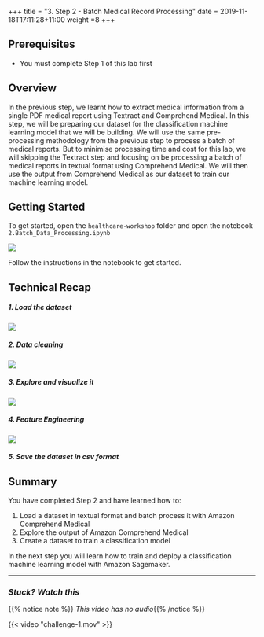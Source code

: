 +++
title = "3. Step 2 - Batch Medical Record Processing"
date = 2019-11-18T17:11:28+11:00
weight =8
+++


## Prerequisites
- You must complete Step 1 of this lab first


## Overview

In the previous step, we learnt how to extract medical information from a single PDF medical report using Textract and Comprehend Medical. In this step, we will be preparing our dataset for the classification machine learning model that we will be building. We will use the same pre-processing methodology from the previous step to process a batch of medical reports. But to minimise processing time and cost for this lab, we will skipping the Textract step and focusing on be processing a batch of medical reports in textual format using Comprehend Medical. We will then use the output from Comprehend Medical as our dataset to train our machine learning model.

## Getting Started

To get started, open the `healthcare-workshop` folder and open the notebook `2.Batch_Data_Processing.ipynb`


![](/images/module-medical-document-processing-and-classification/step2-1.png )

Follow the instructions in the notebook to get started.


## Technical Recap

##### 1. Load the dataset
![](/images/module-medical-document-processing-and-classification/step2-2.png )

##### 2. Data cleaning 
![](/images/module-medical-document-processing-and-classification/step2-3.png )

##### 3. Explore and visualize it 

![](/images/module-medical-document-processing-and-classification/step2-4.png )

##### 4. Feature Engineering  
![](/images/module-medical-document-processing-and-classification/step2-5.png )

##### 5. Save the dataset in *csv* format

## Summary
You have completed Step 2 and have learned how to:

1. Load a dataset in textual format and batch process it with Amazon Comprehend Medical
2. Explore the output of Amazon Comprehend Medical
3. Create a dataset to train a classification model

In the next step you will learn how to train and deploy a classification machine learning model with Amazon Sagemaker.

---

### *Stuck? Watch this*

{{% notice note %}} 
*This video has no audio*{{% /notice %}}


{{< video "challenge-1.mov" >}}